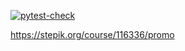 [![pytest-check](https://github.com/seeu359/OOP_course/actions/workflows/pytest_check.yaml/badge.svg)](https://github.com/seeu359/OOP_course/actions/workflows/pytest_check.yaml)

https://stepik.org/course/116336/promo